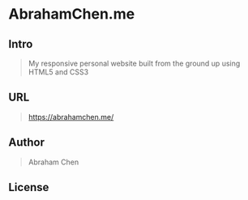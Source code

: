 # AbrahamChen.me

## Intro
> My responsive personal website built from the ground up using HTML5 and CSS3

## URL
> https://abrahamchen.me/

## Author
> Abraham Chen

## License